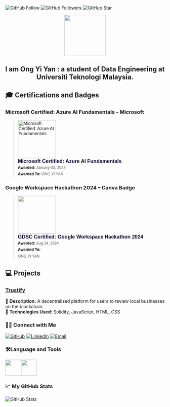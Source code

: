 ![GitHub Follow](https://img.shields.io/github/followers/ONGYIYAN.svg?style=social&label=Follow)
![GitHub Followers](https://img.shields.io/github/followers/ONGYIYAN.svg?style=social&label=Followers)
![GitHub Star](https://img.shields.io/github/stars/ONGYIYAN?affiliations=OWNER%2CCOLLABORATOR&style=social&label=Star)

<p align="center"><img src="https://media3.giphy.com/media/v1.Y2lkPTc5MGI3NjExYTFmNzFhM2JlYTVlY2Q3NzQ2NDI4ZmM5ZTVkNDdlNTQ5Y2U1OGIyOSZjdD10cw/nlLIFsrosSd0U3gHso/giphy.gif" width="130"> 
</p>
<h2 align="center">I am Ong Yi Yan : a student of Data Engineering at Universiti Teknologi Malaysia. </h2>

## 🎓 Certifications and Badges  
### **Microsoft Certified: Azure AI Fundamentals** – Microsoft  
<blockquote class="credly-badge" style="font-family: Helvetica, Roboto, 'Segoe UI', Calibri, sans-serif;">
  <a href="https://www.credly.com/badges/ad4ce4df-abb4-4269-82fb-fa8ef519cc0f/public_url">
    <img width="120px" height="120px" src="azure-ai-badge.png" alt="Microsoft Certified: Azure AI Fundamentals">
  </a>
  <p class="credly-badge-name" style="hyphens: auto; overflow-wrap: break-word; word-wrap: break-word; margin: 0; font-size: 16px; font-weight: 600; font-style: normal; font-stretch: normal; line-height: 1.25; letter-spacing: normal; text-align: left; color: #05012c;">
    Microsoft Certified: Azure AI Fundamentals
  </p>
  <p class="credly-badge-date" style="margin: 0; font-size: 12px; font-style: normal; font-stretch: normal; line-height: 1.67; letter-spacing: normal; text-align: left; color: #555555;">
    <strong style="font-size: 12px; font-weight: bold; font-style: normal; font-stretch: normal; line-height: 1.67; letter-spacing: normal; text-align: left; color: #000;">
      Awarded:
    </strong> January 03, 2023
  </p>
  <p class="credly-badge-recipient" style="margin: 0; font-size: 12px; font-style: normal; font-stretch: normal; line-height: 1.67; letter-spacing: normal; text-align: left; color: #555555;">
    <strong style="font-size: 12px; font-weight: bold; font-style: normal; font-stretch: normal; line-height: 1.67; letter-spacing: normal; text-align: left; color: #000;">
      Awarded To:
    </strong> ONG YI YAN
  </p>
</blockquote>

### **Google Workspace Hackathon 2024 – Canva Badge**  
<blockquote class="badgr-badge" style="font-family: Helvetica, Roboto, &quot;Segoe UI&quot;, Calibri, sans-serif;"><a href="https://api.badgr.io/public/assertions/M9ETufXTTMOVSlDhJkAkLg?identity__email=oyiyan22%40gmail.com"><img width="120px" height="120px" src="https://api.badgr.io/public/assertions/M9ETufXTTMOVSlDhJkAkLg/image"></a><p class="badgr-badge-name" style="hyphens: auto; overflow-wrap: break-word; word-wrap: break-word; margin: 0; font-size: 16px; font-weight: 600; font-style: normal; font-stretch: normal; line-height: 1.25; letter-spacing: normal; text-align: left; color: #05012c;">GDSC Certified: Google Workspace Hackathon 2024</p><p class="badgr-badge-date" style="margin: 0; font-size: 12px; font-style: normal; font-stretch: normal; line-height: 1.67; letter-spacing: normal; text-align: left; color: #555555;"><strong style="font-size: 12px; font-weight: bold; font-style: normal; font-stretch: normal; line-height: 1.67; letter-spacing: normal; text-align: left; color: #000;">Awarded: </strong>Aug 14, 2024</p><p class="badgr-badge-recipient" style="margin: 0; font-size: 12px; font-style: normal; font-stretch: normal; line-height: 1.67; letter-spacing: normal; text-align: left; color: #555555;"><strong style="font-size: 12px; font-weight: bold; font-style: normal; font-stretch: normal; line-height: 1.67; letter-spacing: normal; text-align: left; color: #000;">Awarded To: </strong><span style="display: block;"> ONG YI YAN</span></p></blockquote>

## 💻 Projects  

### **[Trustify](https://github.com/ONGYIYAN/MYUniversitiesHackathon_HackQuest)**  
🔹 **Description:** A decentralized platform for users to review local businesses on the blockchain.  
🔹 **Technologies Used:** Solidity, JavaScript, HTML, CSS   

### 🙌🏻 Connect with Me
<p align="left">
    <a href="https://github.com/ONGYIYAN" target="_blank"><img alt="GitHub" src="https://img.shields.io/badge/-@ONGYIYAN-181717?style=flat-square&logo=GitHub&logoColor=yellow"></a>
    <a href="https://www.linkedin.com/in/yi-yan-ong-970149263/" target="_blank"><img alt="LinkedIn" src="https://img.shields.io/badge/-Ong Yi Yan-blue?style=flat-square&logo=Linkedin&logoColor=white&link=https://www.linkedin.com/in/yi-yan-ong-970149263/"></a>
    <a href="mailto:ongyan@graduate.utm.my" target="_blank"><img alt="Email" src="https://img.shields.io/badge/-ongyan@graduate.utm.my-c14438?style=flat-square&logo=Gmail&logoColor=white&link=mailto:ongyan@graduate.utm.my.com"></a>

</p>
  
### 🛠️Language and Tools
<img height=50 src="https://cdn.jsdelivr.net/gh/devicons/devicon/icons/github/github-original-wordmark.svg" /><img height=50 src="https://cdn.jsdelivr.net/gh/devicons/devicon/icons/cplusplus/cplusplus-line.svg" />
          
### 📈 My GitHub Stats
<p align="left">
    <img alt = "GitHub Stats" src="https://github-readme-stats.vercel.app/api?username=ONGYIYAN&show_icons=true&hide=issues&icon_color=000000&hide_border=true&title_color=#C22216&text_color=555">
    <br>
  
</p>

